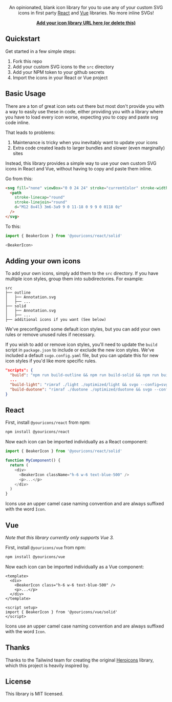 <!-- <p align="center">
  <a href="https://skyward.digital/resources/foundationicons/#gh-light-mode-only" target="_blank">
    <img src="./.github/logo-light.svg" alt="Foundationicons" width="300">
  </a>
  <a href="https://skyward.digital/resources/foundationicons/#gh-dark-mode-only" target="_blank">
    <img src="./.github/logo-dark.svg" alt="Foundationicons" width="300">
  </a>
</p> -->

<p align="center">
  An opinionated, blank icon library for you to use any of your custom SVG icons in first party <a href="#react">React</a> and <a href="#vue">Vue</a> libraries. No more inline SVGs!
<p>

<p align="center">
  <a href="#"><strong>Add your icon library URL here (or delete this)</strong></a>
</p>

## Quickstart

<p>
  Get started in a few simple steps:
</p>

1. Fork this repo
1. Add your custom SVG icons to the `src` directory
1. Add your NPM token to your github secrets
1. Import the icons in your React or Vue project

## Basic Usage

There are a ton of great icon sets out there but most don't provide you with a way to easily use these in code, either providing you with a library where you have to load every icon worse, expecting you to copy and paste svg code inline.

That leads to problems:

1. Maintenance is tricky when you inevitably want to update your icons
2. Extra code created leads to larger bundles and slower (even marginally) sites

Instead, this library provides a simple way to use your own custom SVG icons in React and Vue, without having to copy and paste them inline.

Go from this:

```html
<svg fill="none" viewBox="0 0 24 24" stroke="currentColor" stroke-width="2">
  <path
    stroke-linecap="round"
    stroke-linejoin="round"
    d="M12 8v4l3 3m6-3a9 9 0 11-18 0 9 9 0 0118 0z"
  />
</svg>
```

To this:

```js
import { BeakerIcon } from '@youricons/react/solid'

<BeakerIcon>
```

## Adding your own icons

To add your own icons, simply add them to the `src` directory. If you have multiple icon styles, group them into subdirectories. For example:

```
src
├── outline
│   ├── Annotation.svg
│   ├── ...
├── solid
│   ├── Annotation.svg
│   ├── ...
├── additional icons if you want (See below)
```

We've preconfigured some default icon styles, but you can add your own rules or remove unused rules if necessary.

If you wish to add or remove icon styles, you'll need to update the `build` script in `package.json` to include or exclude the new icon styles. We've included a default `svgo.config.yaml` file, but you can update this for new icon styles if you'd like more specific rules.

```json
"scripts": {
  "build": "npm run build-outline && npm run build-solid && npm run build-light && npm run build-duotone && npm run build-react && npm run build-vue",
  ...
  "build-light": "rimraf ./light ./optimized/light && svgo --config=svgo.config.yaml -f ./src/light -o ./optimized/light --pretty --indent=2",
  "build-duotone": "rimraf ./duotone ./optimized/duotone && svgo --config=svgo.config.yaml -f ./src/duotone -o ./optimized/duotone --pretty --indent=2",
}
```

## React

First, install `@youricons/react` from npm:

```sh
npm install @youricons/react
```

Now each icon can be imported individually as a React component:

```js
import { BeakerIcon } from '@youricons/react/solid'

function MyComponent() {
  return (
    <div>
      <BeakerIcon className="h-6 w-6 text-blue-500" />
      <p>...</p>
    </div>
  )
}
```

Icons use an upper camel case naming convention and are always suffixed with the word `Icon`.

## Vue

_Note that this library currently only supports Vue 3._

First, install `@youricons/vue` from npm:

```sh
npm install @youricons/vue
```

Now each icon can be imported individually as a Vue component:

```vue
<template>
  <div>
    <BeakerIcon class="h-6 w-6 text-blue-500" />
    <p>...</p>
  </div>
</template>

<script setup>
import { BeakerIcon } from '@youricons/vue/solid'
</script>
```

Icons use an upper camel case naming convention and are always suffixed with the word `Icon`.

<!-- ## Contributing

While we absolutely appreciate anyone's willingness to try and improve the project, we're currently only interested in contributions that fix bugs, for example lightgs like incorrect TypeScript types, or fixing an icon that's been exported with a fill instead of a stroke, etc.

**We're not accepting contributions for new icons or adding support for other frameworks like Svelte or SolidJS**. Instead we encourage you to release your own icons in your own library, and create your own packages for any other frameworks you'd like to see supported. -->

## Thanks

Thanks to the Tailwind team for creating the original [Heroicons](https://github.com/tailwindlabs/heroicons) library, which this project is heavily inspired by.

## License

This library is MIT licensed.
